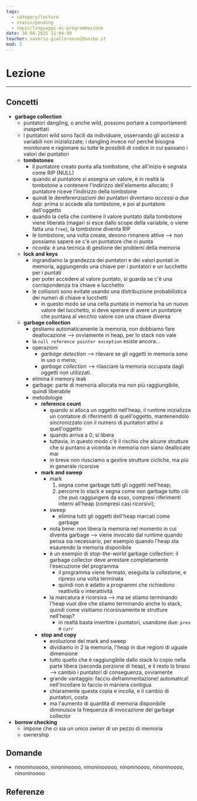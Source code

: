 ```yaml
---
tags:
  - category/lecture
  - status/pending
  - topic/linguaggi-di-programmazione
date: 30-04-2025 11:04:49
teacher: saverio.giallorenzo2@unibo.it
mod: 3
---
```

# Lezione
---
## Concetti
- **garbage collection**
	- puntatori dangling, o anche wild, possono portare a comportamenti inaspettati
	- i puntatori wild sono facili da individuare, osservando gli accessi a variabili non inizializzate; i dangling invece no! perché bisogna monitorare e ragionare su tutte le possibili di codice in cui passano i valori dei puntatori
	- **tombstones**
		- il puntatore creato punta alla tombstone, che all'inizio è segnata come RIP (NULL)
		- quando al puntatore si assegna un valore, è in realtà la tombstone a contenere l'indirizzo dell'elemento allocato; il puntatore riceve l'indirizzo della tombstone
		- quindi le dereferenziazioni dei puntatori diventano _accessi a due hop_: prima si accede alla tombstone, e poi al puntatore dell'oggetto
		- quando la cella che contiene il valore puntato dalla tombstone viene liberata (magari si esce dallo scope della variabile, o viene fatta una `free`), la tombstone diventa RIP
		- le tombstone, una volta create, devono rimanere attive --> non possiamo sapere se c'è un puntatore che ci punta
		- ricorda: è una tecnica di gestione dei problemi della memoria
	- **lock and keys**
		- ingrandiamo la grandezza dei puntatori e dei valori puntati in memoria, aggiungendo una chiave per i puntatori e un lucchetto per i puntati
		- per poter accedere al valore puntato, si guarda se c'è una corrispondenza tra chiave e lucchetto
		- le collisioni sono evitate usando una distribuzione probabilistica dei numeri di chiave e lucchetti
			- in questo modo se una cella puntata in memoria ha un nuovo valore del lucchetto, si deve sperare di avere un puntatore che puntava al vecchio valore con una chiave diversa
	- **garbage collection**
		- gestiamo automaticamente la memoria, non dobbiamo fare deallocazione --> ovviamente in heap, per lo stack non vale
		- la `null reference pointer exception` esiste ancora...
		- operazioni
			- _garbage detection_ --> rilevare se gli oggetti in memoria sono in uso o meno;
			- _garbage collection_ --> rilasciare la memoria occupata dagli oggetti non utilizzati.
		- elimina il memory leak
		- garbage: parte di memoria allocata ma non più raggiungibile, quindi liberabile
		- metodologie
			- **reference count**
				- quando si alloca un oggetto nell'heap, il runtime inizializza un contatore di riferimenti di quell'oggetto, mantenendolo sincronizzato con il numero di puntatori attivi a quell'oggetto
				- quando arriva a 0, si libera
				- tuttavia, in questo modo c'è il rischio che alcune strutture che si puntano a vicenda in memoria non siano deallocate mai
				- in breve non riusciamo a gestire strutture cicliche, ma più in generale ricorsive
			- **mark and sweep**
				- mark
					1. segna come garbage tutti gli oggetti nell'heap;
					2. percorre lo stack e segna come non garbage tutto ciò che può raggiungere da esso, compresi riferimenti interni all'heap (compresi casi ricorsivi);
				- sweep
					- elimina tutti gli oggetti dell'heap marcati come garbage
				- nota bene: non libera la memoria nel momento in cui diventa garbage --> viene invocato dal runtime quando pensa sia necessario, per esempio quando l'heap sta esaurendo la memoria disponibile
				- è un esempio di _stop-the-world_ garbage collection: il garbage collector deve arrestare completamente l'esecuzione del programma
					- il programma viene fermato, eseguita la collezione, e ripreso una volta terminata
					- quindi non è adatto a programmi che richiedono reattività o interattività
				- la marcatura è ricorsiva --> ma se stiamo terminando l'heap vuol dire che stiamo terminando anche lo stack, quindi come visitiamo ricorsivamente le strutture nell'heap?
					- in realtà basta invertire i puntatori, usandone due: `prev` e `curr`
			- **stop and copy**
				- evoluzione del mark and sweep
				- dividiamo in 2 la memoria, l'heap in due regioni di uguale dimensione
				- tutto quello che è raggiungibile dallo stack lo copio nella parte libera (seconda porzione di heap), e il resto lo braso --> cambio i puntatori di conseguenza, ovviamente
				- grande vantaggio: faccio deframmentazione! automatica! nell'incollare lo faccio in maniera contigua
				- chiaramente questa copia e incolla, e il cambio di puntatori, costa
				- ma l'aumento di quantità di memoria disponibile diminuisce la frequenza di invocazione del garbage collector
- **borrow checking**
	- impone che ci sia un unico _owner_ di un pezzo di memoria
	- ownership

## Domande
- ninoninooooo, ninoninoooo, ninoninooooo, ninoninoooo, ninoninoooo, ninoninoooo

## Referenze
